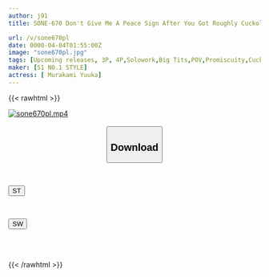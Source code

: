 ```yaml
---
author: j91
title: SONE-670 Don't Give Me A Peace Sign After You Got Roughly Cuckolded By The Guys From The Sex Club... My Precious Younger Girlfriend Was Having Fun Having Sex With The College Flirty Guys... Yuuka Murakami

url: /v/sone670pl
date: 0000-04-04T01:55:00Z
image: "sone670pl.jpg"
tags: [Upcoming releases, 3P, 4P,Solowork,Big Tits,POV,Promiscuity,Cuckold	]
maker: [S1 NO.1 STYLE]
actress: [ Murakami Yuuka]
---
```



{{< rawhtml >}}

<div class="video" data-videoid="pending_link.html">
    <a href="javascript:;">
        <img src="/v/sone670pl/sone670pl.jpg" width="WIDTH" height="HEIGHT" alt="sone670pl.mp4" loading="lazy">
    </a>
</div>

<script type="text/javascript" src="https://j91.asia/asset/on-demand-pend.js"></script>

<br>
  <link rel="stylesheet" href="https://j91.asia/asset/bs5.css">
  
  <center>
  <button class="btn btn-primary" type="button" data-bs-toggle="collapse" data-bs-target=".multi-collapse" aria-expanded="false" aria-controls="multiCollapseExample1 multiCollapseExample2"><h2>Download</h2></button></center>
</p>
<div class="row">
  <div class="col">
    <div class="collapse multi-collapse" id="multiCollapseExample1">
      <div class="card card-body">
	      	      <br>
<div class="buttons">  
<p><a href="https://j91.asia/pending_link.html" target="_blank"><button class="btn-hover color-3"><i class="fa fa-download"></i> ST</button></a></p></div>
    </div>
  </div>
</div>
  <div class="col">
    <div class="collapse multi-collapse" id="multiCollapseExample2">
      <div class="card card-body">
	      <br>
<div class="buttons">
<p><a href="https://j91.asia/pending_link.html" target="_blank"><button class="btn-hover color-2"><i class="fa fa-download"></i> SW</button></a></p></div>
<br><br>
      </div>
    </div>
  </div>
</div>

{{< /rawhtml >}}